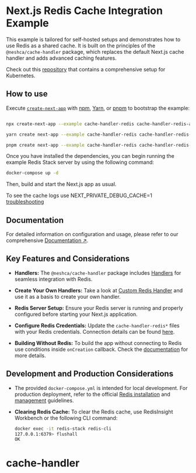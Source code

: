 # Next.js Redis Cache Integration Example

This example is tailored for self-hosted setups and demonstrates how to use Redis as a shared cache. It is built on the principles of the `@neshca/cache-handler` package, which replaces the default Next.js cache handler and adds advanced caching features.

Check out this [repository](https://github.com/ezeparziale/nextjs-k8s) that contains a comprehensive setup for Kubernetes.

## How to use

Execute [`create-next-app`](https://github.com/vercel/next.js/tree/canary/packages/create-next-app) with [npm](https://docs.npmjs.com/cli/init), [Yarn](https://yarnpkg.com/lang/en/docs/cli/create/), or [pnpm](https://pnpm.io) to bootstrap the example:

```bash

npx create-next-app --example cache-handler-redis cache-handler-redis-app
```

```bash
yarn create next-app --example cache-handler-redis cache-handler-redis-app
```

```bash
pnpm create next-app --example cache-handler-redis cache-handler-redis-app
```

Once you have installed the dependencies, you can begin running the example Redis Stack server by using the following command:

```bash
docker-compose up -d
```

Then, build and start the Next.js app as usual.

To see the cache logs use NEXT_PRIVATE_DEBUG_CACHE=1 [troubleshooting](https://caching-tools.github.io/next-shared-cache/troubleshooting)

## Documentation

For detailed information on configuration and usage, please refer to our comprehensive [Documentation ↗](https://caching-tools.github.io/next-shared-cache).

## Key Features and Considerations

- **Handlers:** The `@neshca/cache-handler` package includes [Handlers](https://caching-tools.github.io/next-shared-cache/handlers/redis-stack) for seamless integration with Redis.

- **Create Your Own Handlers:** Take a look at [Custom Redis Handler](https://caching-tools.github.io/next-shared-cache/usage/creating-a-custom-handler) and use it as a basis to create your own handler.

- **Redis Server Setup:** Ensure your Redis server is running and properly configured before starting your Next.js application.

- **Configure Redis Credentials:** Update the `cache-handler-redis*` files with your Redis credentials. Connection details can be found [here](https://redis.io/docs/connect/clients/nodejs/).

- **Building Without Redis:** To build the app without connecting to Redis use conditions inside `onCreation` callback. Check the [documentation](https://caching-tools.github.io/next-shared-cache/configuration/opt-out-cache-on-build) for more details.

## Development and Production Considerations

- The provided `docker-compose.yml` is intended for local development. For production deployment, refer to the official [Redis installation](https://redis.io/docs/install/) and [management](https://redis.io/docs/management/) guidelines.

- **Clearing Redis Cache:** To clear the Redis cache, use RedisInsight Workbench or the following CLI command:

  ```bash
  docker exec -it redis-stack redis-cli
  127.0.0.1:6379> flushall
  OK
  ```
# cache-handler
